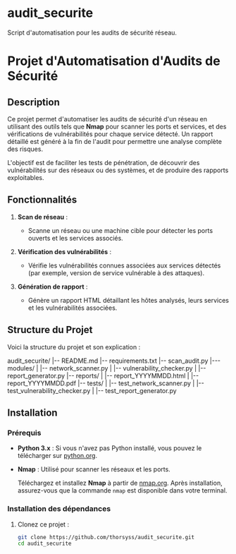 # audit_securite
Script d'automatisation pour les audits de sécurité réseau.

# Projet d'Automatisation d'Audits de Sécurité

## Description

Ce projet permet d'automatiser les audits de sécurité d'un réseau en utilisant des outils tels que **Nmap** pour scanner les ports et services, et des vérifications de vulnérabilités pour chaque service détecté. Un rapport détaillé est généré à la fin de l'audit pour permettre une analyse complète des risques.

L'objectif est de faciliter les tests de pénétration, de découvrir des vulnérabilités sur des réseaux ou des systèmes, et de produire des rapports exploitables.

## Fonctionnalités

1. **Scan de réseau** :
   - Scanne un réseau ou une machine cible pour détecter les ports ouverts et les services associés.
   
2. **Vérification des vulnérabilités** :
   - Vérifie les vulnérabilités connues associées aux services détectés (par exemple, version de service vulnérable à des attaques).

3. **Génération de rapport** :
   - Génère un rapport HTML détaillant les hôtes analysés, leurs services et les vulnérabilités associées.

## Structure du Projet

Voici la structure du projet et son explication :

audit_securite/
|-- README.md
|-- requirements.txt
|-- scan_audit.py
|--- modules/
|   |-- network_scanner.py
|   |-- vulnerability_checker.py
|   |-- report_generator.py
|-- reports/
|   |-- report_YYYYMMDD.html
|   |-- report_YYYYMMDD.pdf
|-- tests/
|   |-- test_network_scanner.py
|   |-- test_vulnerability_checker.py
|   |-- test_report_generator.py



## Installation

### Prérequis

- **Python 3.x** : Si vous n'avez pas Python installé, vous pouvez le télécharger sur [python.org](https://www.python.org/downloads/).
- **Nmap** : Utilisé pour scanner les réseaux et les ports.
  
  Téléchargez et installez **Nmap** à partir de [nmap.org](https://nmap.org/download.html). Après installation, assurez-vous que la commande `nmap` est disponible dans votre terminal.

### Installation des dépendances

1. Clonez ce projet :
   ```bash
   git clone https://github.com/thorsyss/audit_securite.git
   cd audit_securite




